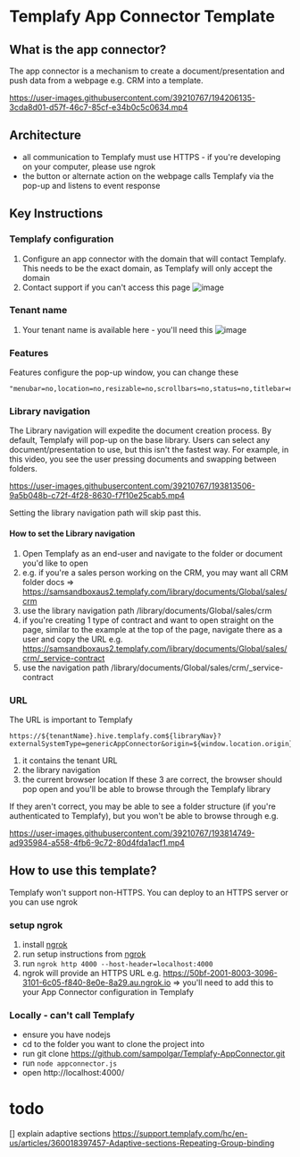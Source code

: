 # Templafy App Connector Template

## What is the app connector?

The app connector is a mechanism to create a document/presentation and push data from a webpage e.g. CRM into a template.

https://user-images.githubusercontent.com/39210767/194206135-3cda8d01-d57f-46c7-85cf-e34b0c5c0634.mp4

## Architecture

- all communication to Templafy must use HTTPS - if you're developing on your computer, please use ngrok
- the button or alternate action on the webpage calls Templafy via the pop-up and listens to event response

## Key Instructions

### Templafy configuration

1. Configure an app connector with the domain that will contact Templafy. This needs to be the exact domain, as Templafy will only accept the domain
2. Contact support if you can't access this page
   ![image](https://user-images.githubusercontent.com/39210767/193812874-51ccdee3-caf7-4ed9-9156-c17d35482bc5.png)

### Tenant name

1. Your tenant name is available here - you'll need this
   ![image](https://user-images.githubusercontent.com/39210767/193813042-2b67abb3-af2b-42b0-b1c4-df120221d573.png)

### Features

Features configure the pop-up window, you can change these

```
"menubar=no,location=no,resizable=no,scrollbars=no,status=no,titlebar=no,toolbar=no,width=1500,height=1000";
```

### Library navigation

The Library navigation will expedite the document creation process.
By default, Templafy will pop-up on the base library. Users can select any document/presentation to use, but this isn't the fastest way.
For example, in this video, you see the user pressing documents and swapping between folders.

https://user-images.githubusercontent.com/39210767/193813506-9a5b048b-c72f-4f28-8630-f7f10e25cab5.mp4

Setting the library navigation path will skip past this.

#### How to set the Library navigation

1. Open Templafy as an end-user and navigate to the folder or document you'd like to open
2. e.g. if you're a sales person working on the CRM, you may want all CRM folder docs => https://samsandboxaus2.templafy.com/library/documents/Global/sales/crm
3. use the library navigation path /library/documents/Global/sales/crm
4. if you're creating 1 type of contract and want to open straight on the page, similar to the example at the top of the page, navigate there as a user and copy the URL e.g. https://samsandboxaus2.templafy.com/library/documents/Global/sales/crm/_service-contract
5. use the navigation path /library/documents/Global/sales/crm/_service-contract

### URL

The URL is important to Templafy

```
https://${tenantName}.hive.templafy.com${libraryNav}?externalSystemType=genericAppConnector&origin=${window.location.origin}
```

1. it contains the tenant URL
2. the library navigation
3. the current browser location
   If these 3 are correct, the browser should pop open and you'll be able to browse through the Templafy library

If they aren't correct, you may be able to see a folder structure (if you're authenticated to Templafy), but you won't be able to browse through
e.g.

https://user-images.githubusercontent.com/39210767/193814749-ad935984-a558-4fb6-9c72-80d4fda1acf1.mp4

## How to use this template?

Templafy won't support non-HTTPS. You can deploy to an HTTPS server or you can use ngrok

### setup ngrok

1. install [ngrok](https://ngrok.com/)
2. run setup instructions from [ngrok](https://ngrok.com/)
3. run `ngrok http 4000 --host-header=localhost:4000`
4. ngrok will provide an HTTPS URL e.g. https://50bf-2001-8003-3096-3101-6c05-f840-8e0e-8a29.au.ngrok.io => you'll need to add this to your App Connector configuration in Templafy

### Locally - can't call Templafy

- ensure you have nodejs
- cd to the folder you want to clone the project into
- run git clone https://github.com/sampolgar/Templafy-AppConnector.git
- run `node appconnector.js`
- open http://localhost:4000/

###


# todo

[] explain adaptive sections https://support.templafy.com/hc/en-us/articles/360018397457-Adaptive-sections-Repeating-Group-binding
